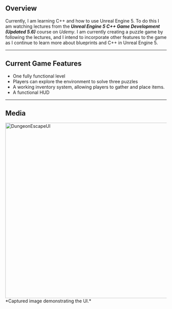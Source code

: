 ## Overview

Currently, I am learning C++ and how to use Unreal Engine 5. To do this I am watching lectures from the ***Unreal Engine 5 C++ Game Development (Updated 5.6)*** course on *Udemy*. I am currently creating a puzzle game by following the lectures, and I intend to incorporate other features to the game as I continue to learn more about blueprints and C++ in Unreal Engine 5.

----

## Current Game Features
- One fully functional level
- Players can explore the environment to solve three puzzles
- A working inventory system, allowing players to gather and place items.
- A functional HUD

----

## Media
<img width="1319" height="547" alt="DungeonEscapeUI" src="https://github.com/user-attachments/assets/fd4b2d1e-8bbb-4772-8028-c2f664570cc1" />
*Captured image demonstrating the UI.*
